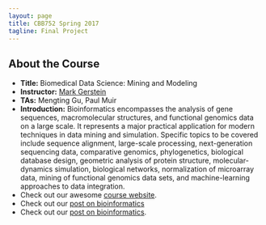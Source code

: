 ```yaml
---
layout: page
title: CBB752 Spring 2017
tagline: Final Project
---
```


About the Course
------------------
- **Title:** Biomedical Data Science: Mining and Modeling
- **Instructor:** [Mark Gerstein](<http://www.gersteinlab.org>)
- **TAs:** Mengting Gu, Paul Muir
- **Introduction:** Bioinformatics encompasses the analysis of gene sequences,
    macromolecular structures, and functional genomics data on a large scale. It
    represents a major practical application for modern techniques in data
    mining and simulation. Specific topics to be covered include sequence
    alignment, large-scale processing, next-generation sequencing data,
    comparative genomics, phylogenetics, biological database design, geometric
    analysis of protein structure, molecular-dynamics simulation, biological
    networks, normalization of microarray data, mining of functional genomics
    data sets, and machine-learning approaches to data integration.
- Check out our awesome [course website](<http://cbb752b17.gersteinlab.org>).
- Check out our [post on bioinformatics](<{% _posts/Categories-of-knowledge-for-bioinformatics-education.md %}>)
- Check out our [post on bioinformatics](<{% post_url Categories-of-knowledge-for-bioinformatics-education %}>).

